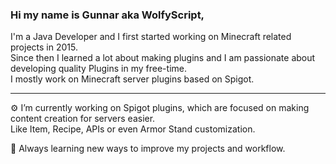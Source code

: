 ### Hi my name is Gunnar aka WolfyScript,
I'm a Java Developer and I first started working on Minecraft related projects in 2015.  
Since then I learned a lot about making plugins and I am passionate about developing quality Plugins in my free-time.  
I mostly work on Minecraft server plugins based on Spigot.
_______

:gear: I’m currently working on Spigot plugins, which are focused on making content creation for servers easier.  
Like Item, Recipe, APIs or even Armor Stand customization.

:book: Always learning new ways to improve my projects and workflow.
 

<!--
**WolfyScript/WolfyScript** is a ✨ _special_ ✨ repository because its `README.md` (this file) appears on your GitHub profile.

![Spiget Downloads](https://img.shields.io/spiget/downloads/64124?color=blue&style=flat-square)  
[SpigotMC](https://www.spigotmc.org/resources/64124/), GitHub
![Spiget Downloads](https://img.shields.io/spiget/downloads/55883?color=blue&style=flat-square)  
[SpigotMC](https://www.spigotmc.org/resources/55883/), GitHub (Wiki)
![Spiget Downloads](https://img.shields.io/spiget/downloads/64126?color=blue&style=flat-square)  
[SpigotMC](https://www.spigotmc.org/resources/64126/), GitHub

Here are some ideas to get you started:

- 🔭 I’m currently working on ...
- 🌱 I’m currently learning ...
- 👯 I’m looking to collaborate on ...
- 🤔 I’m looking for help with ...
- 💬 Ask me about ...
- 📫 How to reach me: ...
- 😄 Pronouns: ...
- ⚡ Fun fact: ...
-->
